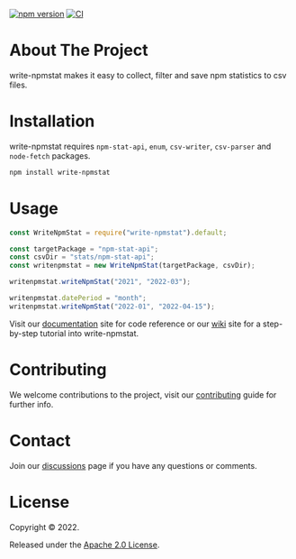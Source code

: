 [![npm version](https://badge.fury.io/js/write-npmstat.svg)](https://badge.fury.io/js/write-npmstat)
[![CI](https://github.com/veghdev/write-npmstat/workflows/CI/badge.svg?branch=main)](https://github.com/veghdev/write-npmstat/actions/workflows/ci.yml)


# About The Project

write-npmstat makes it easy to collect, filter and save npm statistics to csv files.

# Installation

write-npmstat requires `npm-stat-api`, `enum`, `csv-writer`, `csv-parser` and `node-fetch` packages.

```sh
npm install write-npmstat
```

# Usage

```js
const WriteNpmStat = require("write-npmstat").default;

const targetPackage = "npm-stat-api";
const csvDir = "stats/npm-stat-api";
const writenpmstat = new WriteNpmStat(targetPackage, csvDir);

writenpmstat.writeNpmStat("2021", "2022-03");

writenpmstat.datePeriod = "month";
writenpmstat.writeNpmStat("2022-01", "2022-04-15");
```

Visit our [documentation](https://veghdev.github.io/write-npmstat/) site for code reference or 
our [wiki](https://github.com/veghdev/write-npmstat/wiki/) site for a step-by-step tutorial into write-npmstat.

# Contributing

We welcome contributions to the project, visit our [contributing](https://github.com/veghdev/write-npmstat/blob/main/CONTRIBUTING.md) guide for further info.

# Contact

Join our [discussions](https://github.com/veghdev/write-npmstat/discussions) page if you have any questions or comments.

# License

Copyright © 2022.

Released under the [Apache 2.0 License](https://github.com/veghdev/write-npmstat/blob/main/LICENSE).

